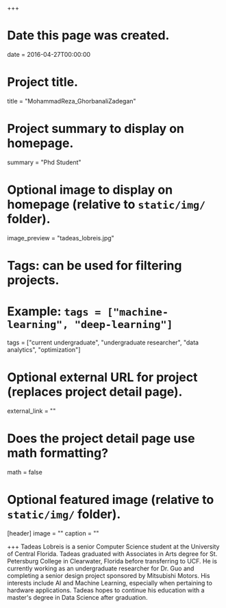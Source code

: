 +++
# Date this page was created.
date = 2016-04-27T00:00:00

# Project title.
title = "MohammadReza_GhorbanaliZadegan"

# Project summary to display on homepage.
summary = "Phd Student"

# Optional image to display on homepage (relative to `static/img/` folder).
image_preview = "tadeas_lobreis.jpg"

# Tags: can be used for filtering projects.
# Example: `tags = ["machine-learning", "deep-learning"]`
tags = ["current undergraduate", "undergraduate researcher", "data analytics", "optimization"]

# Optional external URL for project (replaces project detail page).
external_link = ""

# Does the project detail page use math formatting?
math = false

# Optional featured image (relative to `static/img/` folder).
[header]
image = ""
caption = ""

+++
Tadeas Lobreis is a senior Computer Science student at the University of Central Florida. Tadeas graduated with Associates in Arts degree for St. Petersburg College in Clearwater, Florida before transferring to UCF. He is currently working as an undergraduate researcher for Dr. Guo and completing a senior design project sponsored by Mitsubishi Motors. His interests include AI and Machine Learning, especially when pertaining to hardware applications. Tadeas hopes to continue his education with a master's degree in Data Science after graduation.

